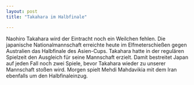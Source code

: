 ```yaml
---
layout: post
title: "Takahara im Halbfinale"

---
```


Naohiro Takahara wird der Eintracht noch ein Weilchen fehlen. Die japanische Nationalmannschaft erreichte heute im Elfmeterschießen gegen Australien das Halbfinale des Asien-Cups. Takahara hatte in der regulären Spielzeit den Ausgleich für seine Mannschaft erzielt. Damit bestreitet Japan auf jeden Fall noch zwei Spiele, bevor Takahara wieder zu unserer Mannschaft stoßen wird. Morgen spielt Mehdi Mahdavikia mit dem Iran ebenfalls um den Halbfinaleinzug.


